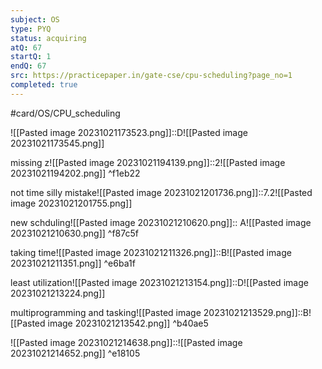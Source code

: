 ```yaml
---
subject: OS
type: PYQ
status: acquiring
atQ: 67
startQ: 1
endQ: 67
src: https://practicepaper.in/gate-cse/cpu-scheduling?page_no=1
completed: true
---
```

#card/OS/CPU_scheduling


![[Pasted image 20231021173523.png]]::D![[Pasted image 20231021173545.png]] <!--SR:!2024-01-27,67,310-->

missing z![[Pasted image 20231021194139.png]]::2![[Pasted image 20231021194202.png]] ^f1eb22 <!--SR:!2024-01-27,40,292-->

not time silly mistake![[Pasted image 20231021201736.png]]::7.2![[Pasted image 20231021201755.png]] <!--SR:!2024-01-28,68,312-->

new schduling![[Pasted image 20231021210620.png]]:: A![[Pasted image 20231021210630.png]] ^f87c5f <!--SR:!2023-12-22,4,252-->

taking time![[Pasted image 20231021211326.png]]::B![[Pasted image 20231021211351.png]] ^e6ba1f <!--SR:!2024-01-02,15,272-->

least utilization![[Pasted image 20231021213154.png]]::D![[Pasted image 20231021213224.png]] <!--SR:!2024-01-20,60,312-->

multiprogramming and tasking![[Pasted image 20231021213529.png]]::B![[Pasted image 20231021213542.png]] ^b40ae5 <!--SR:!2024-01-09,47,270-->

![[Pasted image 20231021214638.png]]::![[Pasted image 20231021214652.png]] ^e18105 <!--SR:!2023-12-21,3,228-->